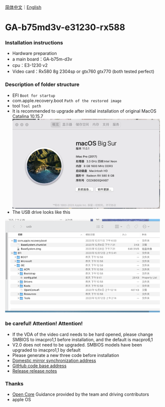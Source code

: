 [简体中文](/README.md)｜[English](/README_en.md)

GA-b75md3v-e31230-rx588
=======================


###  Installation instructions ###

- Hardware preparation
- a main board：GA-b75m-d3v
- cpu：E3-1230 v2
- Video card：Rx580 8g 2304sp or gtx760 gtx770 (both tested perfect)


### Description of folder structure ###

- EFI 
`Boot for startup`
- com.apple.recovery.boot 
`Path of the restored image`
- tool 
`Tool path`
- It is recommended to upgrade after initial installation of original MacOS Catalina 10.15.7
![image](/macOS%20Big%20Sur.png)
- The USB drive looks like this

![image](/usb.png)

### be careful! Attention! Attention! ###

- If the VDA of the video card needs to be hard opened, please change SMBIOS to imacpro1,1 before installation, and the default is macpro6,1
- V2.0 does not need to be upgraded. SMBIOS models have been upgraded to imacpro1,1 by default
- Please generate a new three code before installation
- [Domestic mirror synchronization address](https://gitee.com/yaming-network/OpenCore-GA-b75)
- [GitHub code base address](https://github.com/wy414012/OpenCore-GA-b75)
- [Release release notes](/Changelog_en.md)

### Thanks ###
- [Open Core](https://github.com/acidanthera/OpenCorePkg) Guidance provided by the team and driving contributors
- apple OS


 
  
  
  
